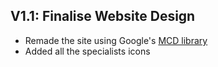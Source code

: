 ## V1.1: Finalise Website Design
* Remade the site using Google's [MCD library](https://github.com/material-components/material-components-web)
* Added all the specialists icons